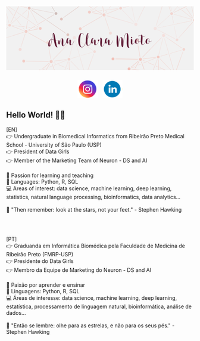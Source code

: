 # ![Capa](https://github.com/anamioto/anamioto/blob/main/Images/capa.png)

<p align='center'>
<a href="https://www.instagram.com/ana_mioto/"><img height="50" src="https://github.com/anamioto/anamioto/blob/main/Images/instagram%20(2).PNG"></a>&nbsp;&nbsp;
<a href="https://www.linkedin.com/in/anaclara-amioto/"><img height="50" src="https://github.com/anamioto/anamioto/blob/main/Images/linkedin.PNG"></a>
</p>

## Hello World! 👩‍💻

[EN] </br>
👉 Undergraduate in Biomedical Informatics from Ribeirão Preto Medical School - University of São Paulo (USP) </br>
👉 President of Data Girls </br>
👉 Member of the Marketing Team of Neuron - DS and AI </br>
</br>
🧠 Passion for learning and teaching </br>
👅 Languages: Python, R, SQL </br>
💻 Areas of interest: data science, machine learning, deep learning, statistics, natural language processing, bioinformatics, data analytics... </br> 
</br>
💭 "Then remember: look at the stars, not your feet." - Stephen Hawking 

</br>
</br>

[PT] </br>
👉 Graduanda em Informática Biomédica pela Faculdade de Medicina de Ribeirão Preto (FMRP-USP) </br>
👉 Presidente do Data Girls </br>
👉 Membro da Equipe de Marketing do Neuron - DS and AI </br>
</br>
🧠 Paixão por aprender e ensinar </br>
👅 Linguagens: Python, R, SQL </br>
💻 Áreas de interesse: data science, machine learning, deep learning, estatística, processamento de linguagem natural, bioinformática, análise de dados... </br> 
</br>
💭 "Então se lembre: olhe para as estrelas, e não para os seus pés." - Stephen Hawking



<!--
**anamioto/anamioto** is a ✨ _special_ ✨ repository because its `README.md` (this file) appears on your GitHub profile.

<!--
- 🔭 I’m currently working on ...
- 🌱 I’m currently learning ...
- 👯 I’m looking to collaborate on ...
- 🤔 I’m looking for help with ...
- 💬 Ask me about ...
- 📫 How to reach me: ...
- 😄 Pronouns: ...
- ⚡ Fun fact: ...
-->
